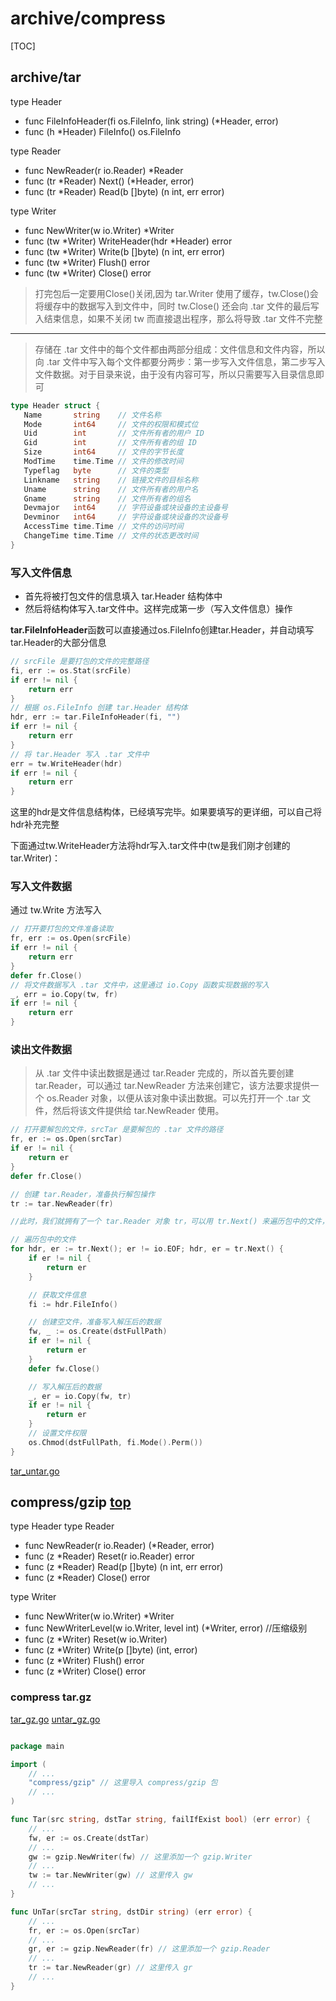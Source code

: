 # archive/compress

[TOC]

## archive/tar

type Header

- func FileInfoHeader(fi os.FileInfo, link string) (*Header, error)
- func (h *Header) FileInfo() os.FileInfo

type Reader

- func NewReader(r io.Reader) *Reader
- func (tr *Reader) Next() (*Header, error)
- func (tr *Reader) Read(b []byte) (n int, err error)

type Writer

- func NewWriter(w io.Writer) *Writer
- func (tw *Writer) WriteHeader(hdr *Header) error
- func (tw *Writer) Write(b []byte) (n int, err error)
- func (tw *Writer) Flush() error
- func (tw *Writer) Close() error

>打完包后一定要用Close()关闭,因为 tar.Writer 使用了缓存，tw.Close()会将缓存中的数据写入到文件中，同时 tw.Close() 还会向 .tar 文件的最后写入结束信息，如果不关闭 tw 而直接退出程序，那么将导致 .tar 文件不完整
---
>存储在 .tar 文件中的每个文件都由两部分组成：文件信息和文件内容，所以向 .tar 文件中写入每个文件都要分两步：第一步写入文件信息，第二步写入文件数据。对于目录来说，由于没有内容可写，所以只需要写入目录信息即可

```go
type Header struct {
   Name       string    // 文件名称
   Mode       int64     // 文件的权限和模式位
   Uid        int       // 文件所有者的用户 ID
   Gid        int       // 文件所有者的组 ID
   Size       int64     // 文件的字节长度
   ModTime    time.Time // 文件的修改时间
   Typeflag   byte      // 文件的类型
   Linkname   string    // 链接文件的目标名称
   Uname      string    // 文件所有者的用户名
   Gname      string    // 文件所有者的组名
   Devmajor   int64     // 字符设备或块设备的主设备号
   Devminor   int64     // 字符设备或块设备的次设备号
   AccessTime time.Time // 文件的访问时间
   ChangeTime time.Time // 文件的状态更改时间
}
```

### 写入文件信息

- 首先将被打包文件的信息填入 tar.Header 结构体中
- 然后将结构体写入.tar文件中。这样完成第一步（写入文件信息）操作

**tar.FileInfoHeader**函数可以直接通过os.FileInfo创建tar.Header，并自动填写 tar.Header的大部分信息

```go
// srcFile 是要打包的文件的完整路径
fi, err := os.Stat(srcFile)
if err != nil {
    return err
}
// 根据 os.FileInfo 创建 tar.Header 结构体
hdr, err := tar.FileInfoHeader(fi, "")
if err != nil {
    return err
}
// 将 tar.Header 写入 .tar 文件中
err = tw.WriteHeader(hdr)
if err != nil {
    return err
}
```

这里的hdr是文件信息结构体，已经填写完毕。如果要填写的更详细，可以自己将hdr补充完整

下面通过tw.WriteHeader方法将hdr写入.tar文件中(tw是我们刚才创建的tar.Writer)：

### 写入文件数据

通过 tw.Write 方法写入

```go
// 打开要打包的文件准备读取
fr, err := os.Open(srcFile)
if err != nil {
    return err
}
defer fr.Close()
// 将文件数据写入 .tar 文件中，这里通过 io.Copy 函数实现数据的写入
_, err = io.Copy(tw, fr)
if err != nil {
    return err
}
```

### 读出文件数据

>从 .tar 文件中读出数据是通过 tar.Reader 完成的，所以首先要创建 tar.Reader，可以通过 tar.NewReader 方法来创建它，该方法要求提供一个 os.Reader 对象，以便从该对象中读出数据。可以先打开一个 .tar 文件，然后将该文件提供给 tar.NewReader 使用。

```go
// 打开要解包的文件，srcTar 是要解包的 .tar 文件的路径
fr, er := os.Open(srcTar)
if er != nil {
    return er
}
defer fr.Close()

// 创建 tar.Reader，准备执行解包操作
tr := tar.NewReader(fr)

//此时，我们就拥有了一个 tar.Reader 对象 tr，可以用 tr.Next() 来遍历包中的文件，然后将文件的数据保存到磁盘中：

// 遍历包中的文件
for hdr, er := tr.Next(); er != io.EOF; hdr, er = tr.Next() {
    if er != nil {
        return er
    }

    // 获取文件信息
    fi := hdr.FileInfo()

    // 创建空文件，准备写入解压后的数据
    fw, _ := os.Create(dstFullPath)
    if er != nil {
        return er
    }
    defer fw.Close()

    // 写入解压后的数据
    _, er = io.Copy(fw, tr)
    if er != nil {
        return er
    }
    // 设置文件权限
    os.Chmod(dstFullPath, fi.Mode().Perm())
}
```

[tar_untar.go](./tar_untar.go)

## compress/gzip [top](#archive/compress)

type Header
type Reader

- func NewReader(r io.Reader) (*Reader, error)
- func (z *Reader) Reset(r io.Reader) error
- func (z *Reader) Read(p []byte) (n int, err error)
- func (z *Reader) Close() error

type Writer

- func NewWriter(w io.Writer) *Writer
- func NewWriterLevel(w io.Writer, level int) (*Writer, error) //压缩级别
- func (z *Writer) Reset(w io.Writer)
- func (z *Writer) Write(p []byte) (int, error)
- func (z *Writer) Flush() error
- func (z *Writer) Close() error

### compress tar.gz

[tar_gz.go](./tar_gz.go)
[untar_gz.go](./untar_gz.go)

```go

package main

import (
    // ...
    "compress/gzip" // 这里导入 compress/gzip 包
    // ...
)

func Tar(src string, dstTar string, failIfExist bool) (err error) {
    // ...
    fw, er := os.Create(dstTar)
    // ...
    gw := gzip.NewWriter(fw) // 这里添加一个 gzip.Writer
    // ...
    tw := tar.NewWriter(gw) // 这里传入 gw
    // ...
}

func UnTar(srcTar string, dstDir string) (err error) {
    // ...
    fr, er := os.Open(srcTar)
    // ...
    gr, er := gzip.NewReader(fr) // 这里添加一个 gzip.Reader
    // ...
    tr := tar.NewReader(gr) // 这里传入 gr
    // ...
}
```